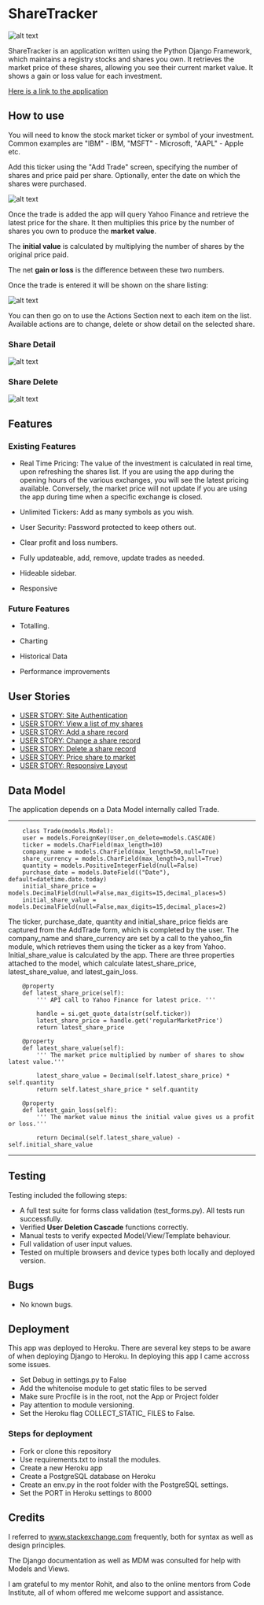 # ShareTracker

![alt text](static/docs/share_tracker_login.png "ShareTracker Logo")

ShareTracker is an application written using the Python Django Framework, which maintains a registry stocks and shares you own. It retrieves the market price of these shares, allowing you see their current market value. It shows a gain or loss value for each investment.

[Here is a link to the application](https://tf-sharetracker.herokuapp.com/)

## How to use

You will need to know the stock market ticker or symbol of your investment. Common examples are "IBM" - IBM, "MSFT" - Microsoft, "AAPL" - Apple etc.

Add this ticker using the "Add Trade" screen, specifying the number of shares and price paid per share. Optionally, enter the date on which the shares were purchased.

![alt text](static/docs/sharetracker_add_trade.png "Adding a trade.")

Once the trade is added the app will query Yahoo Finance and retrieve the latest price for the share. It then multiplies this price by the number of shares you own to produce the **market value**.

The **initial value** is calculated by multiplying the number of shares by the original price paid. 

The net **gain or loss** is the difference between these two numbers.

Once the trade is entered it will be shown on the share listing:

![alt text](static/docs/sharetracker_full_size.png "Shares List.")

You can then go on to use the Actions Section next to each item on the list. Available actions are to change, delete or show detail on the selected share.
### Share Detail
![alt text](static/docs/sharetracker_trade_detail.png "Share Detail.")
### Share Delete
![alt text](static/docs/sharetracker_delete_trade.png "Share Delete.")
## Features

### Existing Features


- Real Time Pricing: The value of the investment is calculated in real time, upon refreshing the shares list. If you are using the app during the opening hours of the various exchanges, you will see the latest pricing available. Conversely, the market price will not update if you are using the app during time when a specific exchange is closed.

- Unlimited Tickers: Add as many symbols as you wish.

- User Security: Password protected to keep others out.

- Clear profit and loss numbers.

- Fully updateable, add, remove, update trades as needed.

- Hideable sidebar.

- Responsive


### Future Features

- Totalling.

- Charting

- Historical Data

- Performance improvements
## User Stories

- [USER STORY: Site Authentication](https://github.com/tomf247/ShareTracker/issues/3)
- [USER STORY: View a list of my shares](https://github.com/tomf247/ShareTracker/issues/4)
- [USER STORY: Add a share record](https://github.com/tomf247/ShareTracker/issues/5)
- [USER STORY: Change a share record](https://github.com/tomf247/ShareTracker/issues/6)
- [USER STORY: Delete a share record](https://github.com/tomf247/ShareTracker/issues/7)
- [USER STORY: Price share to market](https://github.com/tomf247/ShareTracker/issues/8)
- [USER STORY: Responsive Layout](https://github.com/tomf247/ShareTracker/issues/9)
## Data Model 

The application depends on a Data Model internally called Trade.

---
```
    class Trade(models.Model):
    user = models.ForeignKey(User,on_delete=models.CASCADE)
    ticker = models.CharField(max_length=10)
    company_name = models.CharField(max_length=50,null=True)
    share_currency = models.CharField(max_length=3,null=True)
    quantity = models.PositiveIntegerField(null=False)
    purchase_date = models.DateField(("Date"), default=datetime.date.today)
    initial_share_price = models.DecimalField(null=False,max_digits=15,decimal_places=5)
    initial_share_value = models.DecimalField(null=False,max_digits=15,decimal_places=2)
```
The ticker, purchase_date, quantity and initial_share_price fields are captured from the AddTrade form, which is completed by the user. 
The company_name and share_currency are set by a call to the yahoo_fin module, which retrieves them using the ticker as a key from Yahoo.
Initial_share_value is calculated by the app.
There are three properties attached to the model, which calculate latest_share_price, latest_share_value, and latest_gain_loss.
```
    @property
    def latest_share_price(self):
        ''' API call to Yahoo Finance for latest price. '''

        handle = si.get_quote_data(str(self.ticker))
        latest_share_price = handle.get('regularMarketPrice')
        return latest_share_price

    @property
    def latest_share_value(self):
        ''' The market price multiplied by number of shares to show latest value.'''

        latest_share_value = Decimal(self.latest_share_price) * self.quantity
        return self.latest_share_price * self.quantity

    @property
    def latest_gain_loss(self):
        ''' The market value minus the initial value gives us a profit or loss.'''

        return Decimal(self.latest_share_value) - self.initial_share_value
```
---

## Testing

Testing included the following steps:

- A full test suite for forms class validation (test_forms.py). All tests run successfully.
- Verified **User Deletion Cascade** functions correctly.
- Manual tests to verify expected Model/View/Template behaviour.
- Full validation of user input values.
- Tested on multiple browsers and device types both locally and deployed version.

## Bugs

- No known bugs.

## Deployment

This app was deployed to Heroku. There are several key steps to be aware of when deploying Django to Heroku. In deploying this app I came accross some issues.

- Set Debug in settings.py to False
- Add the whitenoise module to get static files to be served
- Make sure Procfile is in the root, not the App or Project folder
- Pay attention to module versioning.
- Set the Heroku flag COLLECT_STATIC_
FILES to False.

### Steps for deployment

- Fork or clone this repository
- Use requirements.txt to install the modules.
- Create a new Heroku app
- Create a PostgreSQL database on Heroku
- Create an env.py in the root folder with the PostgreSQL settings.
- Set the PORT in Heroku settings to 8000

## Credits

I referred to www.stackexchange.com frequently, both for syntax as well as design principles.

The Django documentation as well as MDM was consulted for help with Models and Views.

I am grateful to my mentor Rohit, and also to the online mentors from Code Institute, all of whom offered me welcome support and assistance.
